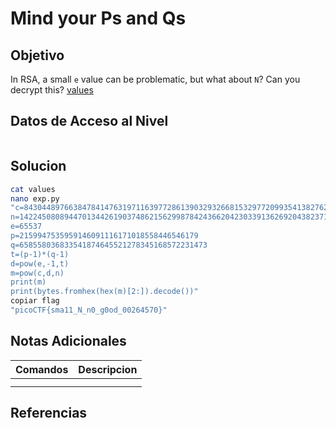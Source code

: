 # Mind your Ps and Qs
## Objetivo
In RSA, a small `e` value can be problematic, but what about `N`? Can you decrypt this? [values](https://mercury.picoctf.net/static/12d820e355a7775a2c9129b2622a7eb6/values)
## Datos de Acceso al Nivel
```
```
## Solucion
```Bash
cat values
nano exp.py
"c=843044897663847841476319711639772861390329326681532977209935413827620909782846667
n=1422450808944701344261903748621562998784243662042303391362692043823716783771691667
e=65537
p=2159947535959146091116171018558446546179
q=658558036833541874645521278345168572231473
t=(p-1)*(q-1)
d=pow(e,-1,t)
m=pow(c,d,n)
print(m)
print(bytes.fromhex(hex(m)[2:]).decode())"
copiar flag
"picoCTF{sma11_N_n0_g0od_00264570}"
```
## Notas Adicionales
|**Comandos**|**Descripcion**|
|--------|-------------|
|||
|||
## Referencias


